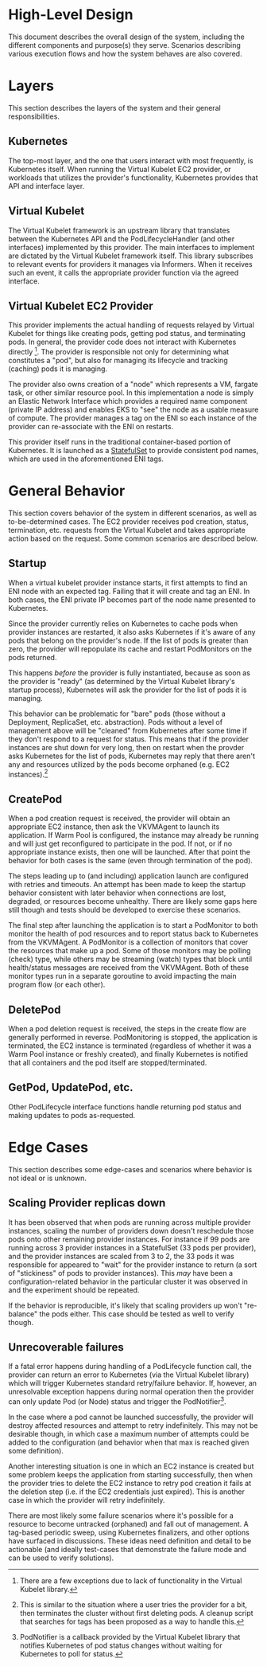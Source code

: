 # High-Level Design
This document describes the overall design of the system, including the different components and purpose(s) they serve.  Scenarios describing various execution flows and how the system behaves are also covered.

# Layers
This section describes the layers of the system and their general responsibilities.

## Kubernetes
The top-most layer, and the one that users interact with most frequently, is Kubernetes itself.  When running the Virtual Kubelet EC2 provider, or workloads that utilizes the provider's functionality, Kubernetes provides that API and interface layer.

## Virtual Kubelet
The Virtual Kubelet framework is an upstream library that translates between the Kubernetes API and the PodLifecycleHandler (and other interfaces) implemented by this provider.  The main interfaces to implement are dictated by the Virtual Kubelet framework itself. This library subscribes to relevant events for providers it manages via Informers.  When it receives such an event, it calls the appropriate provider function via the agreed interface.

## Virtual Kubelet EC2 Provider
This provider implements the actual handling of requests relayed by Virtual Kubelet for things like creating pods, getting pod status, and terminating pods.  In general, the provider code does not interact with Kubernetes directly [^1].  The provider is responsible not only for determining what constitutes a "pod", but also for managing its lifecycle and tracking (caching) pods it is managing.

The provider also owns creation of a "node" which represents a VM, fargate task, or other similar resource pool.  In this implementation a node is simply an Elastic Network Interface which provides a required name component (private IP address) and enables EKS to "see" the node as a usable measure of compute.  The provider manages a tag on the ENI so each instance of the provider can re-associate with the ENI on restarts.

This provider itself runs in the traditional container-based portion of Kubernetes.  It is launched as a [StatefulSet](https://kubernetes.io/docs/concepts/workloads/controllers/statefulset/) to provide consistent pod names, which are used in the aforementioned ENI tags.

# General Behavior
This section covers behavior of the system in different scenarios, as well as to-be-determined cases. The EC2 provider receives pod creation, status, termination, etc. requests from the Virtual Kubelet and takes appropriate action based on the request.  Some common scenarios are described below.

## Startup
When a virtual kubelet provider instance starts, it first attempts to find an ENI node with an expected tag.  Failing that it will create and tag an ENI.  In both cases, the ENI private IP becomes part of the node name presented to Kubernetes.

Since the provider currently relies on Kubernetes to cache pods when provider instances are restarted, it also asks Kubernetes if it's aware of any pods that belong on the provider's node.  If the list of pods is greater than zero, the provider will repopulate its cache and restart PodMonitors on the pods returned.

This happens _before_ the provider is fully instantiated, because as soon as the provider is "ready" (as determined by the Virtual Kubelet library's startup process), Kubernetes will ask the provider for the list of pods it is managing.

This behavior can be problematic for "bare" pods (those without a Deployment, ReplicaSet, etc. abstraction).  Pods without a level of management above will be "cleaned" from Kubernetes after some time if they don't respond to a request for status.  This means that if the provider instances are shut down for very long, then on restart when the provder asks Kubernetes for the list of pods, Kubernetes may reply that there aren't any and resources utilized by the pods become orphaned (e.g. EC2 instances).[^2]

## CreatePod
When a pod creation request is received, the provider will obtain an appropriate EC2 instance, then ask the VKVMAgent to launch its application.  If Warm Pool is configured, the instance may already be running and will just get reconfigured to participate in the pod.  If not, or if no appropriate instance exists, then one will be launched.  After that point the behavior for both cases is the same (even through termination of the pod).

The steps leading up to (and including) application launch are configured with retries and timeouts.  An attempt has been made to keep the startup behavior consistent with later behavior when connections are lost, degraded, or resources become unhealthy.  There are likely some gaps here still though and tests should be developed to exercise these scenarios.

The final step after launching the application is to start a PodMonitor to both monitor the health of pod resources and to report status back to Kubernetes from the VKVMAgent.  A PodMonitor is a collection of monitors that cover the resources that make up a pod.  Some of those monitors may be polling (check) type, while others may be streaming (watch) types that block until health/status messages are received from the VKVMAgent.  Both of these monitor types run in a separate goroutine to avoid impacting the main program flow (or each other).

## DeletePod
When a pod deletion request is received, the steps in the create flow are generally performed in reverse.  PodMonitoring is stopped, the application is terminated, the EC2 instance is terminated (regardless of whether it was a Warm Pool instance or freshly created), and finally Kubernetes is notified that all containers and the pod itself are stopped/terminated.

## GetPod, UpdatePod, etc.
Other PodLifecycle interface functions handle returning pod status and making updates to pods as-requested.

# Edge Cases
This section describes some edge-cases and scenarios where behavior is not ideal or is unknown.

## Scaling Provider replicas down
It has been observed that when pods are running across multiple provider instances, scaling the number of providers down doesn't reschedule those pods onto other remaining provider instances.  For instance if 99 pods are running across 3 provider instances in a StatefulSet (33 pods per provider), and the provider instances are scaled from 3 to 2, the 33 pods it was responsible for appeared to "wait" for the provider instance to return (a sort of "stickiness" of pods to provider instances).  This _may_ have been a configuration-related behavior in the particular cluster it was observed in and the experiment should be repeated.

If the behavior is reproducible, it's likely that scaling providers up won't "re-balance" the pods either.  This case should be tested as well to verify though.

## Unrecoverable failures
If a fatal error happens during handling of a PodLifecycle function call, the provider can return an error to Kubernetes (via the Virtual Kubelet library) which will trigger Kubernetes standard retry/failure behavior.  If, however, an unresolvable exception happens during normal operation then the provider can only update Pod (or Node) status and trigger the PodNotifier[^3].

In the case where a pod cannot be launched successfully, the provider will destroy affected resources and attempt to retry indefinitely.  This may not be desirable though, in which case a maximum number of attempts could be added to the configuration (and behavior when that max is reached given some definition).

Another interesting situation is one in which an EC2 instance is created but some problem keeps the application from starting successfully, then when the provider tries to delete the EC2 instance to retry pod creation it fails at the deletion step (i.e. if the EC2 credentials just expired).  This is another case in which the provider will retry indefinitely.

There are most likely some failure scenarios where it's possible for a resource to become untracked (orphaned) and fall out of management.  A tag-based periodic sweep, using Kubernetes finalizers, and other options have surfaced in discussions.  These ideas need definition and detail to be actionable (and ideally test-cases that demonstrate the failure mode and can be used to verify solutions).


[^1]: There are a few exceptions due to lack of functionality in the Virtual Kubelet library.
[^2]: This is similar to the situation where a user tries the provider for a bit, then terminates the cluster without first deleting pods.  A cleanup script that searches for tags has been proposed as a way to handle this.
[^3]: PodNotifier is a callback provided by the Virtual Kubelet library that notifies Kubernetes of pod status changes without waiting for Kubernetes to poll for status.